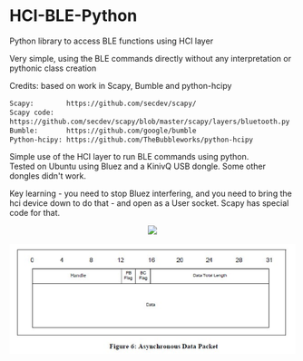 # HCI-BLE-Python
Python library to access BLE functions using HCI layer   

Very simple, using the BLE commands directly without any interpretation or pythonic class creation    

Credits: based on work in Scapy, Bumble and python-hcipy

```
Scapy:        https://github.com/secdev/scapy/
Scapy code:   https://github.com/secdev/scapy/blob/master/scapy/layers/bluetooth.py
Bumble:       https://github.com/google/bumble
Python-hcipy: https://github.com/TheBubbleworks/python-hcipy
```

Simple use of the HCI layer to run BLE commands using python.   
Tested on Ubuntu using Bluez and a KinivQ USB dongle. Some other dongles didn't work.   

Key learning - you need to stop Bluez interfering, and you need to bring the hci device down to do that - and open as a User socket.   Scapy has special code for that.
  


<p align="center">
  <img src="https://github.com/paulhamsh/HCI-BLE-Python/blob/main/pictues/HCI Packet Types.jpg" >
</p>

<p align="center">
  <img src="https://github.com/paulhamsh/HCI-BLE-Python/blob/main/pictures/HCI ACL Packet.jpg">
</p>
